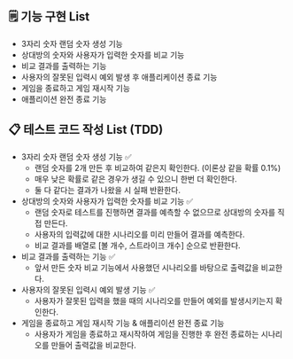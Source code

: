 ## 🗒️ **기능 구현 List**

- 3자리 숫자 랜덤 숫자 생성 기능
- 상대방의 숫자와 사용자가 입력한 숫자를 비교 기능
- 비교 결과를 출력하는 기능
- 사용자의 잘못된 입력시 예외 발생 후 애플리케이션 종료 기능
- 게임을 종료하고 게임 재시작 기능
- 애플리이션 완전 종료 기능

## 📋 테스트 코드 작성 List (TDD)

- 3자리 숫자 랜덤 숫자 생성 기능 ✅
  - 랜덤 숫자를 2개 만든 후 비교하여 같은지 확인한다. (이론상 같을 확률 0.1%)
  - 매우 낮은 확률로 같은 경우가 생길 수 있으니 한번 더 확인한다.
  - 둘 다 같다는 결과가 나왔을 시 실패 반환한다.
- 상대방의 숫자와 사용자가 입력한 숫자를 비교 기능 ✅
  - 랜덤 숫자로 테스트를 진행하면 결과를 예측할 수 없으므로 상대방의 숫자를 직접 만든다.
  - 사용자의 입력값에 대한 시나리오를 미리 만들어 결과를 예측한다.
  - 비교 결과를 배열로 [볼 개수, 스트라이크 개수] 순으로 반환한다.
- 비교 결과를 출력하는 기능 ✅
  - 앞서 만든 숫자 비교 기능에서 사용했던 시나리오를 바탕으로 출력값을 비교한다.
- 사용자의 잘못된 입력시 예외 발생 기능 ✅
  - 사용자가 잘못된 입력을 했을 때의 시나리오를 만들어 예외를 발생시키는지 확인한다.
- 게임을 종료하고 게임 재시작 기능 & 애플리이션 완전 종료 기능
  - 사용자가 게임을 종료하고 재시작하여 게임을 진행한 후 완전 종료하는 시나리오를 만들어 출력값을 비교한다.
